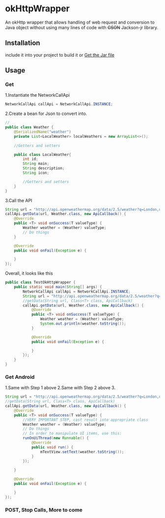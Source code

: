 # okHttpWrapper
An okHttp wrapper that allows handling of web request and conversion to Java object without using many lines of code with ~~GSON~~ Jackson-jr library.

## Installation
include it into your project to build it or [Get the Jar file](https://github.com/pandawarrior91/okhttp_wrapper/releases)

## Usage 
### Get
1.Instantiate the NetworkCallApi
```java
NetworkCallApi callApi = NetworkCallApi.INSTANCE;
```

2.Create a bean for Json to convert into.
```java
//
public class Weather {
    @SerializedName("weather")
    private List<LocalWeather> localWeathers = new ArrayList<>();
    
    //Getters and setters

    public class LocalWeather{
        int id;
        String main;
        String description;
        String icon;

        //Getters and setters
    }
}
```

3.Call the API
```java
String url = "http://api.openweathermap.org/data/2.5/weather?q=London,uk";
callApi.getData(url, Weather.class, new ApiCallback() {
    @Override
    public <T> void onSuccess(T valueType) {
        Weather weather = (Weather) valueType;
        // Do things
    }

    @Override
    public void onFail(Exception e) {

    }
});
```
Overall, it looks like this
```java
public class TestOkHttpWrapper {
    public static void main(String[] args) {
        NetworkCallApi callApi = NetworkCallApi.INSTANCE;
        String url = "http://api.openweathermap.org/data/2.5/weather?q=London,uk";
        //getData(String url, Class<T> class, ApiCallback)
        callApi.getData(url, Weather.class, new ApiCallback() {
            @Override
            public <T> void onSuccess(T valueType) {
                Weather weather = (Weather) valueType;
                System.out.println(weather.toString());
            }

            @Override
            public void onFail(Exception e) {

            }
        });
    }
}
```

### Get Android
1.Same with Step 1 above
2.Same with Step 2 above
3. 
```java
String url = "http://api.openweathermap.org/data/2.5/weather?q=London,uk";
//getData(String url, Class<T> class, ApiCallback)
callApi.getData(url, Weather.class, new ApiCallback() {
    @Override
    public <T> void onSuccess(T valueType) {
        //VERY IMPORTANT STEP, cast result into appropriate class
        Weather weather = (Weather) valueType;
        // Do things
        // In order to manipulate UI items, use this:
        runOnUiThread(new Runnable() {
            @Override
            public void run() {
                mTextView.setText(weather.toString());
            }
        });
        
    }

    @Override
    public void onFail(Exception e) {

    }
});
```

### POST, Stop Calls, More to come

